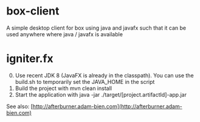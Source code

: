 box-client
==========

A simple desktop client for box using java and javafx such that it can be used anywhere where java / javafx is available

igniter.fx
===========

0. Use recent JDK 8 (JavaFX is already in the classpath). You can use the build.sh to temporarily set the JAVA_HOME in the script
1. Build the project with mvn clean install
2. Start the application with java -jar ./target/[project.artifactId]-app.jar

See also: [http://afterburner.adam-bien.com](http://afterburner.adam-bien.com)
